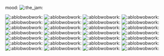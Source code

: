 mood: ![:the_jam:](https://cdn.discordapp.com/emojis/745354525958996138.gif?v=1)

![:ablobwobwork:](https://ablobwob.work/wob.gif) ![:ablobwobwork:](https://ablobwob.work/wob.gif) ![:ablobwobwork:](https://ablobwob.work/wob.gif) ![:ablobwobwork:](https://ablobwob.work/wob.gif) ![:ablobwobwork:](https://ablobwob.work/wob.gif) ![:ablobwobwork:](https://ablobwob.work/wob.gif) ![:ablobwobwork:](https://ablobwob.work/wob.gif) ![:ablobwobwork:](https://ablobwob.work/wob.gif) ![:ablobwobwork:](https://ablobwob.work/wob.gif) ![:ablobwobwork:](https://ablobwob.work/wob.gif) ![:ablobwobwork:](https://ablobwob.work/wob.gif) ![:ablobwobwork:](https://ablobwob.work/wob.gif) ![:ablobwobwork:](https://ablobwob.work/wob.gif) ![:ablobwobwork:](https://ablobwob.work/wob.gif) ![:ablobwobwork:](https://ablobwob.work/wob.gif) ![:ablobwobwork:](https://ablobwob.work/wob.gif) ![:ablobwobwork:](https://ablobwob.work/wob.gif) ![:ablobwobwork:](https://ablobwob.work/wob.gif) ![:ablobwobwork:](https://ablobwob.work/wob.gif) ![:ablobwobwork:](https://ablobwob.work/wob.gif) ![:ablobwobwork:](https://ablobwob.work/wob.gif) ![:ablobwobwork:](https://ablobwob.work/wob.gif) ![:ablobwobwork:](https://ablobwob.work/wob.gif) ![:ablobwobwork:](https://ablobwob.work/wob.gif) ![:ablobwobwork:](https://ablobwob.work/wob.gif) ![:ablobwobwork:](https://ablobwob.work/wob.gif) ![:ablobwobwork:](https://ablobwob.work/wob.gif) ![:ablobwobwork:](https://ablobwob.work/wob.gif) 
